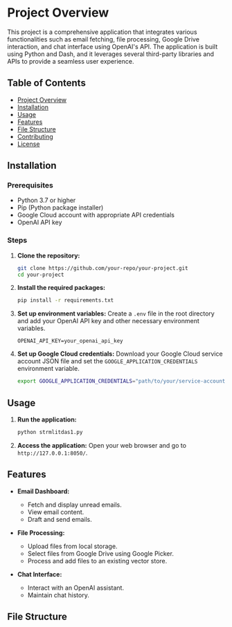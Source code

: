 # Project Overview

This project is a comprehensive application that integrates various functionalities such as email fetching, file processing, Google Drive interaction, and chat interface using OpenAI's API. The application is built using Python and Dash, and it leverages several third-party libraries and APIs to provide a seamless user experience.

## Table of Contents

- [Project Overview](#project-overview)
- [Installation](#installation)
- [Usage](#usage)
- [Features](#features)
- [File Structure](#file-structure)
- [Contributing](#contributing)
- [License](#license)

## Installation

### Prerequisites

- Python 3.7 or higher
- Pip (Python package installer)
- Google Cloud account with appropriate API credentials
- OpenAI API key

### Steps

1. **Clone the repository:**
    ```sh
    git clone https://github.com/your-repo/your-project.git
    cd your-project
    ```

2. **Install the required packages:**
    ```sh
    pip install -r requirements.txt
    ```

3. **Set up environment variables:**
    Create a `.env` file in the root directory and add your OpenAI API key and other necessary environment variables.
    ```env
    OPENAI_API_KEY=your_openai_api_key
    ```

4. **Set up Google Cloud credentials:**
    Download your Google Cloud service account JSON file and set the `GOOGLE_APPLICATION_CREDENTIALS` environment variable.
    ```sh
    export GOOGLE_APPLICATION_CREDENTIALS="path/to/your/service-account-file.json"
    ```

## Usage

1. **Run the application:**
    ```sh
    python strmlitdas1.py
    ```

2. **Access the application:**
    Open your web browser and go to `http://127.0.0.1:8050/`.

## Features

- **Email Dashboard:**
  - Fetch and display unread emails.
  - View email content.
  - Draft and send emails.

- **File Processing:**
  - Upload files from local storage.
  - Select files from Google Drive using Google Picker.
  - Process and add files to an existing vector store.

- **Chat Interface:**
  - Interact with an OpenAI assistant.
  - Maintain chat history.

## File Structure

